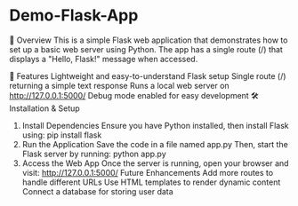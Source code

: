 # Demo-Flask-App

📌 Overview
This is a simple Flask web application that demonstrates how to set up a basic web server using Python. The app has a single route (/) that displays a "Hello, Flask!" message when accessed.

🚀 Features
Lightweight and easy-to-understand Flask setup
Single route (/) returning a simple text response
Runs a local web server on http://127.0.0.1:5000/
Debug mode enabled for easy development
🛠 Installation & Setup
1. Install Dependencies
Ensure you have Python installed, then install Flask using:
pip install flask
2. Run the Application
Save the code in a file named app.py
Then, start the Flask server by running:
python app.py
3. Access the Web App
Once the server is running, open your browser and visit:
http://127.0.0.1:5000/
Future Enhancements 
Add more routes to handle different URLs
Use HTML templates to render dynamic content
Connect a database for storing user data

